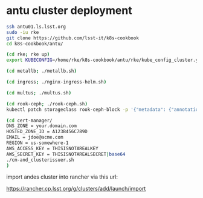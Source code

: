 antu cluster deployment
========================

```bash
ssh antu01.ls.lsst.org
sudo -iu rke
git clone https://github.com/lsst-it/k8s-cookbook
cd k8s-cookbook/antu/

(cd rke; rke up)
export KUBECONFIG=/home/rke/k8s-cookbook/antu/rke/kube_config_cluster.yml

(cd metallb; ./metallb.sh)

(cd ingress; ./nginx-ingress-helm.sh)

(cd multus; ./multus.sh)

(cd rook-ceph; ./rook-ceph.sh)
kubectl patch storageclass rook-ceph-block -p '{"metadata": {"annotations":{"storageclass.kubernetes.io/is-default-class":"true"}}}'

(cd cert-manager/
DNS_ZONE = your.domain.com
HOSTED_ZONE_ID = A123B456C789D
EMAIL = jdoe@acme.com
REGION = us-somewhere-1
AWS_ACCESS_KEY = THISISNOTAREALKEY
AWS_SECRET_KEY = THISISNOTAREALSECRET|base64
./cm-and_clusterissuer.sh
)

```

import andes cluster into rancher via this url:

https://rancher.cp.lsst.org/g/clusters/add/launch/import
